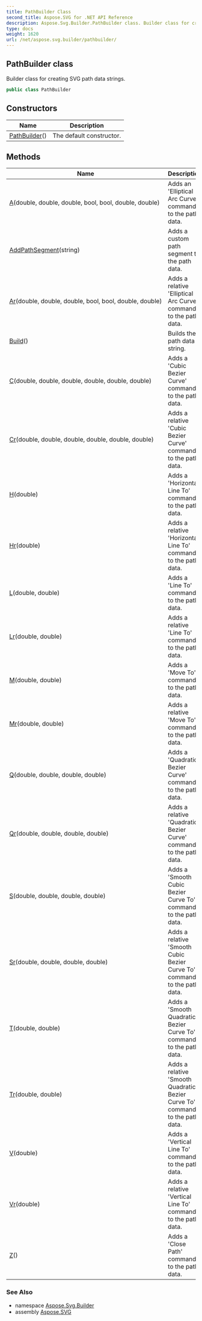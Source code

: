 ```yaml
---
title: PathBuilder Class
second_title: Aspose.SVG for .NET API Reference
description: Aspose.Svg.Builder.PathBuilder class. Builder class for creating SVG path data strings
type: docs
weight: 1620
url: /net/aspose.svg.builder/pathbuilder/
---
```

## PathBuilder class

Builder class for creating SVG path data strings.

```csharp
public class PathBuilder
```

## Constructors

| Name | Description |
| --- | --- |
| [PathBuilder](pathbuilder/)() | The default constructor. |

## Methods

| Name | Description |
| --- | --- |
| [A](../../aspose.svg.builder/pathbuilder/a/)(double, double, double, bool, bool, double, double) | Adds an 'Elliptical Arc Curve' command to the path data. |
| [AddPathSegment](../../aspose.svg.builder/pathbuilder/addpathsegment/)(string) | Adds a custom path segment to the path data. |
| [Ar](../../aspose.svg.builder/pathbuilder/ar/)(double, double, double, bool, bool, double, double) | Adds a relative 'Elliptical Arc Curve' command to the path data. |
| [Build](../../aspose.svg.builder/pathbuilder/build/)() | Builds the path data string. |
| [C](../../aspose.svg.builder/pathbuilder/c/)(double, double, double, double, double, double) | Adds a 'Cubic Bezier Curve' command to the path data. |
| [Cr](../../aspose.svg.builder/pathbuilder/cr/)(double, double, double, double, double, double) | Adds a relative 'Cubic Bezier Curve' command to the path data. |
| [H](../../aspose.svg.builder/pathbuilder/h/)(double) | Adds a 'Horizontal Line To' command to the path data. |
| [Hr](../../aspose.svg.builder/pathbuilder/hr/)(double) | Adds a relative 'Horizontal Line To' command to the path data. |
| [L](../../aspose.svg.builder/pathbuilder/l/)(double, double) | Adds a 'Line To' command to the path data. |
| [Lr](../../aspose.svg.builder/pathbuilder/lr/)(double, double) | Adds a relative 'Line To' command to the path data. |
| [M](../../aspose.svg.builder/pathbuilder/m/)(double, double) | Adds a 'Move To' command to the path data. |
| [Mr](../../aspose.svg.builder/pathbuilder/mr/)(double, double) | Adds a relative 'Move To' command to the path data. |
| [Q](../../aspose.svg.builder/pathbuilder/q/)(double, double, double, double) | Adds a 'Quadratic Bezier Curve' command to the path data. |
| [Qr](../../aspose.svg.builder/pathbuilder/qr/)(double, double, double, double) | Adds a relative 'Quadratic Bezier Curve' command to the path data. |
| [S](../../aspose.svg.builder/pathbuilder/s/)(double, double, double, double) | Adds a 'Smooth Cubic Bezier Curve To' command to the path data. |
| [Sr](../../aspose.svg.builder/pathbuilder/sr/)(double, double, double, double) | Adds a relative 'Smooth Cubic Bezier Curve To' command to the path data. |
| [T](../../aspose.svg.builder/pathbuilder/t/)(double, double) | Adds a 'Smooth Quadratic Bezier Curve To' command to the path data. |
| [Tr](../../aspose.svg.builder/pathbuilder/tr/)(double, double) | Adds a relative 'Smooth Quadratic Bezier Curve To' command to the path data. |
| [V](../../aspose.svg.builder/pathbuilder/v/)(double) | Adds a 'Vertical Line To' command to the path data. |
| [Vr](../../aspose.svg.builder/pathbuilder/vr/)(double) | Adds a relative 'Vertical Line To' command to the path data. |
| [Z](../../aspose.svg.builder/pathbuilder/z/)() | Adds a 'Close Path' command to the path data. |

### See Also

* namespace [Aspose.Svg.Builder](../../aspose.svg.builder/)
* assembly [Aspose.SVG](../../)
